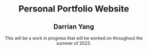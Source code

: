 <h1 align="center">Personal Portfolio Website</h1> 
<h2 align="center">Darrian Yang</h2>

<p align="center">This will be a work in progress that will be worked on throughout the summer of 2023.</p>
